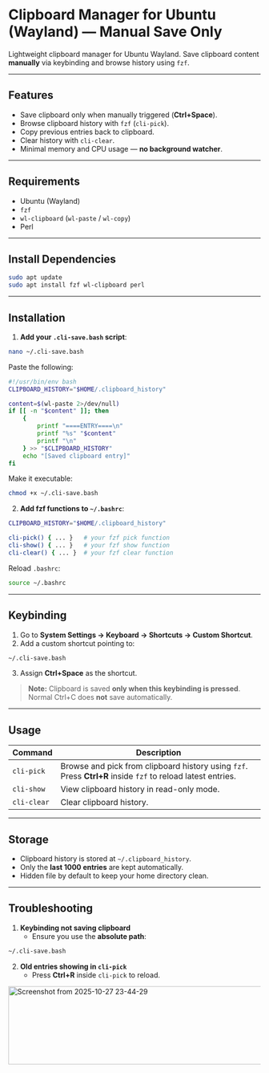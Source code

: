 # Clipboard Manager for Ubuntu (Wayland) — Manual Save Only

Lightweight clipboard manager for Ubuntu Wayland. Save clipboard content **manually** via keybinding and browse history using `fzf`.

---

## Features

- Save clipboard only when manually triggered (**Ctrl+Space**).  
- Browse clipboard history with `fzf` (`cli-pick`).  
- Copy previous entries back to clipboard.  
- Clear history with `cli-clear`.  
- Minimal memory and CPU usage — **no background watcher**.  

---

## Requirements

- Ubuntu (Wayland)  
- `fzf`  
- `wl-clipboard` (`wl-paste` / `wl-copy`)  
- Perl  

---

## Install Dependencies

```bash
sudo apt update
sudo apt install fzf wl-clipboard perl
```

---

## Installation

1. **Add your `.cli-save.bash` script**:

```bash
nano ~/.cli-save.bash
```

Paste the following:

```bash
#!/usr/bin/env bash
CLIPBOARD_HISTORY="$HOME/.clipboard_history"

content=$(wl-paste 2>/dev/null)
if [[ -n "$content" ]]; then
    {
        printf "====ENTRY====\n"
        printf "%s" "$content"
        printf "\n"
    } >> "$CLIPBOARD_HISTORY"
    echo "[Saved clipboard entry]"
fi
```

Make it executable:

```bash
chmod +x ~/.cli-save.bash
```

2. **Add fzf functions to `~/.bashrc`**:

```bash
CLIPBOARD_HISTORY="$HOME/.clipboard_history"

cli-pick() { ... }   # your fzf pick function
cli-show() { ... }   # your fzf show function
cli-clear() { ... }  # your fzf clear function
```

Reload `.bashrc`:

```bash
source ~/.bashrc
```

---

## Keybinding

1. Go to **System Settings → Keyboard → Shortcuts → Custom Shortcut**.  
2. Add a custom shortcut pointing to:

```bash
~/.cli-save.bash
```

3. Assign **Ctrl+Space** as the shortcut.  

> **Note:** Clipboard is saved **only when this keybinding is pressed**. Normal Ctrl+C does **not** save automatically.

---

## Usage

| Command     | Description |
|------------|-------------|
| `cli-pick` | Browse and pick from clipboard history using `fzf`. Press **Ctrl+R** inside `fzf` to reload latest entries. |
| `cli-show` | View clipboard history in read-only mode. |
| `cli-clear` | Clear clipboard history. |

---

## Storage

- Clipboard history is stored at `~/.clipboard_history`.  
- Only the **last 1000 entries** are kept automatically.  
- Hidden file by default to keep your home directory clean.

---

## Troubleshooting

1. **Keybinding not saving clipboard**  
   - Ensure you use the **absolute path**:

```bash
~/.cli-save.bash
```


2. **Old entries showing in `cli-pick`**  
   - Press **Ctrl+R** inside `cli-pick` to reload.
  

<img width="1172" height="156" alt="Screenshot from 2025-10-27 23-44-29" src="https://github.com/user-attachments/assets/d18afb0b-99a1-497e-ba88-098ac84bc734" />


